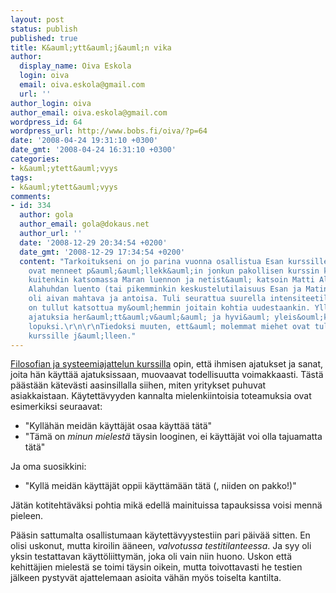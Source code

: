 ```yaml
---
layout: post
status: publish
published: true
title: K&auml;ytt&auml;j&auml;n vika
author:
  display_name: Oiva Eskola
  login: oiva
  email: oiva.eskola@gmail.com
  url: ''
author_login: oiva
author_email: oiva.eskola@gmail.com
wordpress_id: 64
wordpress_url: http://www.bobs.fi/oiva/?p=64
date: '2008-04-24 19:31:10 +0300'
date_gmt: '2008-04-24 16:31:10 +0300'
categories:
- k&auml;ytett&auml;vyys
tags:
- k&auml;ytett&auml;vyys
comments:
- id: 334
  author: gola
  author_email: gola@dokaus.net
  author_url: ''
  date: '2008-12-29 20:34:54 +0200'
  date_gmt: '2008-12-29 17:34:54 +0200'
  content: "Tarkoitukseni on jo parina vuonna osallistua Esan kurssille, mutta aikataulut
    ovat menneet p&auml;&auml;llekk&auml;in jonkun pakollisen kurssin kanssa. K&auml;vin
    kuitenkin katsomassa Maran luennon ja netist&auml; katsoin Matti Alahuhdan luennon.
    Alahuhdan luento (tai pikemminkin keskustelutilaisuus Esan ja Matin v&auml;lill&auml;)
    oli aivan mahtava ja antoisa. Tuli seurattua suurella intensiteetill&auml; ja
    on tullut katsottua my&ouml;hemmin joitain kohtia uudestaankin. Yll&auml;tt&auml;v&auml;n
    ajatuksia her&auml;tt&auml;v&auml;&auml; ja hyvi&auml; yleis&ouml;kysymyksi&auml;
    lopuksi.\r\n\r\nTiedoksi muuten, ett&auml; molemmat miehet ovat tulossa ensi kev&auml;&auml;nkin
    kurssille j&auml;lleen."
---
```

<p><a href="http://www.bobs.fi/oiva/2008/04/03/filosofia-ja-systeemiajattelu/">Filosofian ja systeemiajattelun kurssilla</a> opin, ett&auml; ihmisen ajatukset ja sanat, joita h&auml;n k&auml;ytt&auml;&auml; ajatuksissaan, muovaavat todellisuutta voimakkaasti. T&auml;st&auml; p&auml;&auml;st&auml;&auml;n k&auml;tev&auml;sti aasinsillalla siihen, miten yritykset puhuvat asiakkaistaan. K&auml;ytett&auml;vyyden kannalta mielenkiintoisia toteamuksia ovat esimerkiksi seuraavat:</p>
<ul>
<li>"Kyll&auml;h&auml;n meid&auml;n k&auml;ytt&auml;j&auml;t osaa k&auml;ytt&auml;&auml; t&auml;t&auml;"</li>
<li>"T&auml;m&auml; on <em>minun mielest&auml;</em> t&auml;ysin looginen, ei k&auml;ytt&auml;j&auml;t voi olla tajuamatta t&auml;t&auml;"</li>
</ul>
<p>Ja oma suosikkini:</p>
<ul>
<li>"Kyll&auml; meid&auml;n k&auml;ytt&auml;j&auml;t oppii k&auml;ytt&auml;m&auml;&auml;n t&auml;t&auml; (, niiden on pakko!)"</li>
</ul>
<p>J&auml;t&auml;n kotiteht&auml;v&auml;ksi pohtia mik&auml; edell&auml; mainituissa tapauksissa voisi menn&auml; pieleen.</p>
<p>P&auml;&auml;sin sattumalta osallistumaan k&auml;ytett&auml;vyystestiin pari p&auml;iv&auml;&auml; sitten. En olisi uskonut, mutta kiroilin &auml;&auml;neen, <em>valvotussa testitilanteessa</em>. Ja syy oli yksin testattavan k&auml;ytt&ouml;liittym&auml;n, joka oli vain niin huono. Uskon ett&auml; kehitt&auml;jien mielest&auml; se toimi t&auml;ysin oikein, mutta toivottavasti he testien j&auml;lkeen pystyv&auml;t ajattelemaan asioita v&auml;h&auml;n my&ouml;s toiselta kantilta.</p>
